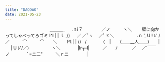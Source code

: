```yaml
---
title: "DAODAO"
date: 2021-05-23
---
```

　　　　　　　　　　 ＿＿＿_
　 .ｎi 7　　　 　 ／ノ　　　ヽ＼ 　　壁に向かってしゃべってろゴミ
l^l | | ｌ ,/) 　 ／ ／ﾟヽ　 ／ﾟヾ＼　　　　　 .ｎ
', U ! ﾚ' / ／　　　⌒　　　⌒　　＼　　 l^l.| | /）
/　　　 〈　|　　（＿＿__人＿＿）　　| 　 | U ﾚ'/／)
　　　　　ヽ＼　　　　|lr┬-l|　　　／　　ﾉ　　　 ／
　／´￣￣ノ　　　　ﾞ=ニ二"　　　＼ｒニ 　　　　| 
